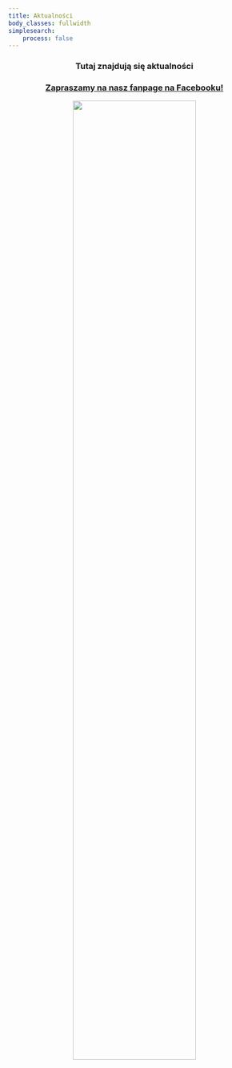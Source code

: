 ```yaml
---
title: Aktualności
body_classes: fullwidth
simplesearch:
    process: false
---
```


<center>
    <h3>Tutaj znajdują się aktualności</h3>
    <a href="https://www.facebook.com/%C5%9Awiat-Kartek-102055498539625"> <h3>Zapraszamy na nasz fanpage na Facebooku!</h3></a>
    <img src="../user/pages/03.aktualnosci/fanpage.jpg" width="70%"/>
</center>